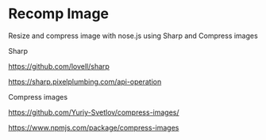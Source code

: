 # Recomp Image
 Resize and compress image with nose.js using Sharp and Compress images
 
 Sharp
 
 https://github.com/lovell/sharp
 
 https://sharp.pixelplumbing.com/api-operation

Compress images

https://github.com/Yuriy-Svetlov/compress-images/

https://www.npmjs.com/package/compress-images
